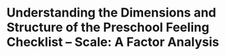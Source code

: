 # Understanding the Dimensions and Structure of the Preschool Feeling Checklist – Scale: A Factor Analysis
